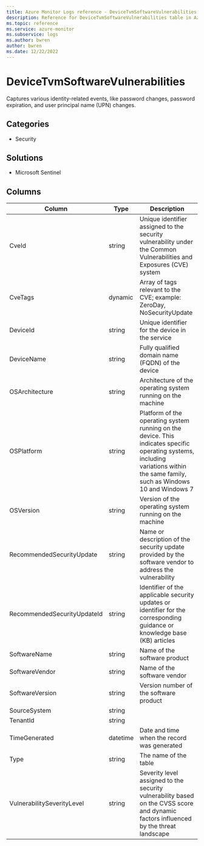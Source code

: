 ```yaml
---
title: Azure Monitor Logs reference - DeviceTvmSoftwareVulnerabilities
description: Reference for DeviceTvmSoftwareVulnerabilities table in Azure Monitor Logs.
ms.topic: reference
ms.service: azure-monitor
ms.subservice: logs
ms.author: bwren
author: bwren
ms.date: 12/22/2022
---
```


# DeviceTvmSoftwareVulnerabilities

 Captures various identity-related events, like password changes, password expiration, and user principal name (UPN) changes.

## Categories

- Security
## Solutions

- Microsoft Sentinel




## Columns

| Column | Type | Description |
| --- | --- | --- |
| CveId | string | Unique identifier assigned to the security vulnerability under the Common Vulnerabilities and Exposures (CVE) system |
| CveTags | dynamic | Array of tags relevant to the CVE; example: ZeroDay, NoSecurityUpdate |
| DeviceId | string | Unique identifier for the device in the service |
| DeviceName | string | Fully qualified domain name (FQDN) of the device |
| OSArchitecture | string | Architecture of the operating system running on the machine |
| OSPlatform | string | Platform of the operating system running on the device. This indicates specific operating systems, including variations within the same family, such as Windows 10 and Windows 7 |
| OSVersion | string | Version of the operating system running on the machine |
| RecommendedSecurityUpdate | string | Name or description of the security update provided by the software vendor to address the vulnerability |
| RecommendedSecurityUpdateId | string | Identifier of the applicable security updates or identifier for the corresponding guidance or knowledge base (KB) articles |
| SoftwareName | string | Name of the software product |
| SoftwareVendor | string | Name of the software vendor |
| SoftwareVersion | string | Version number of the software product |
| SourceSystem | string |  |
| TenantId | string |  |
| TimeGenerated | datetime | Date and time when the record was generated |
| Type | string | The name of the table |
| VulnerabilitySeverityLevel | string | Severity level assigned to the security vulnerability based on the CVSS score and dynamic factors influenced by the threat landscape |
